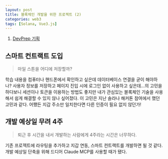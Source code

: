```yaml
---
layout: post
title: 블록체인 개발을 위한 프로젝트 (2)
categories: web3
tags: [Solana, Vue3.js]
---
```


1. [DevPrep 기획](#스마트-컨트랙트-도입)

## 스마트 컨트랙트 도입

> 마일 스톤을 어디에 저장할까?

학습 내용을 컴퓨터나 핸드폰에서 확인하고 싶은데 데이터베이스 연결을 굳이 해야하나? 사용자 정보를 저장하고 페이지 진입 시에 로그인 없이 사용하고 싶은데...의 고민을 하다보니 세션이나 토큰을 이용하는 방법도 좋지만 내가 관심있는 블록체인 기술을 사용해서 쉽게 해결할 수 있지 않나 싶어졌다. 이 고민은 지난 솔라나 해커톤 참여에서 했던 고민과 같다. 어쨌든 지갑 주소만 일치한다면 다른 인증이 필요 없지 않던가!

## 개발 예상일 무려 4주

> 퇴근 후 시간을 내서 개발하는 사람에게 4주라는 시간은 너무하다.

기존 프로젝트에 라우팅을 추가하고 지갑 연동, 스마트 컨트랙트를 개발하면 될 것 같다. 개발 예상일 단축을 위해 드디어 Claude MCP를 사용할 때가 됐다.
